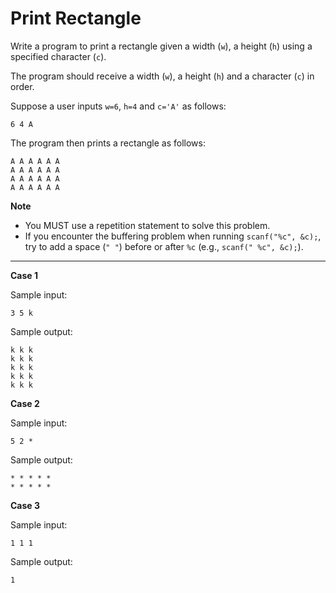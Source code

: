 # Print Rectangle

Write a program to print a rectangle given a width (`w`), a height (`h`) using a specified character (`c`). 

The program should receive a width (`w`), a height (`h`) and a character (`c`) in order.

Suppose a user inputs `w=6`, `h=4` and `c='A'` as follows:
```
6 4 A
```
The program then prints a rectangle as follows:
```
A A A A A A 
A A A A A A 
A A A A A A 
A A A A A A
```

**Note**
* You MUST use a repetition statement to solve this problem.
* If you encounter the buffering problem when running `scanf("%c", &c);`, try to add a space (`" "`) before or after `%c` (e.g., `scanf(" %c", &c);`).

<hr>

**Case 1**

Sample input:
```
3 5 k
```
Sample output:
```
k k k 
k k k 
k k k 
k k k 
k k k 
```

**Case 2**

Sample input:
```
5 2 *
```
Sample output:
```
* * * * * 
* * * * * 
```

**Case 3**

Sample input:
```
1 1 1
```
Sample output:
```
1 
```

